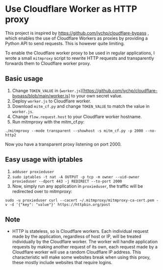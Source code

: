 # Use Cloudflare Worker as HTTP proxy

This project is inspired by https://github.com/jychp/cloudflare-bypass , which enables the use of Cloudflare Workers as proxies by providing a Python API to send requests. This is however quite limiting.

To enable the Cloudflare worker proxy to be used in regular applications, I wrote a small `mitmproxy` script to rewrite HTTP requests and transparently forwards them to Cloudflare worker proxy.

## Basic usage

1. Change `TOKEN_VALUE` in (`worker.js`)[https://github.com/jychp/cloudflare-bypass/blob/main/worker.js] to your own secret value.
2. Deploy `worker.js` to Cloudflare worker.
3. Download `mitm_cf.py` and change `TOKEN_VALUE` to match the value in `worker.js`.
4. Change `flow.request.host` to your Cloudflare worker hostname.
5. Run mitmproxy with the mitm_cf.py:
```
./mitmproxy --mode transparent --showhost -s mitm_cf.py -p 2000 --no-http2
```

Now you have a transparent proxy listening on port 2000.

## Easy usage with iptables

1. `adduser proxieduser`
2. `sudo iptables -t nat -A OUTPUT -p tcp -m owner --uid-owner proxieduser --dport 443 -j REDIRECT --to-port 2000`
3. Now, simply run any application in `proxieduser`, the traffic will be redirected over to mitmproxy:
```
sudo -u proxieduser curl --cacert ~/.mitmproxy/mitmproxy-ca-cert.pem -v -d '{"key": "value"}' https://httpbin.org/post
```

## Note

- HTTP is stateless, so is Cloudflare workers. Each individual request made by the application, regardless of host or IP, will be treated individually by the Cloudflare worker. The worker will handle application requests by making another request of its own, each request made by a Cloudflare worker will use a random Cloudflare IP address. This characteristic will make some websites break when using this proxy, these mostly include websites that require logins.
